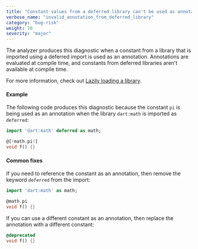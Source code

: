 ```yaml
---
title: "Constant values from a deferred library can't be used as annotations."
verbose_name: "invalid_annotation_from_deferred_library"
category: "bug-risk"
weight: 70
severity: "major"
---
```

The analyzer produces this diagnostic when a constant from a library that
is imported using a deferred import is used as an annotation. Annotations
are evaluated at compile time, and constants from deferred libraries aren't
available at compile time.

For more information, check out
[Lazily loading a library](https://dart.dev/language/libraries#lazily-loading-a-library).

#### Example

The following code produces this diagnostic because the constant `pi` is
being used as an annotation when the library `dart:math` is imported as
`deferred`:

```dart
import 'dart:math' deferred as math;

@[!math.pi!]
void f() {}
```

#### Common fixes

If you need to reference the constant as an annotation, then remove the
keyword `deferred` from the import:

```dart
import 'dart:math' as math;

@math.pi
void f() {}
```

If you can use a different constant as an annotation, then replace the
annotation with a different constant:

```dart
@deprecated
void f() {}
```
